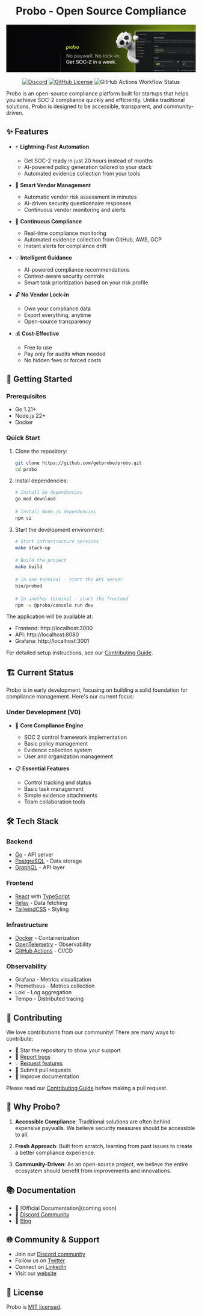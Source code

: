 <div align="center">
<h1>Probo - Open Source Compliance</h1>

![probo banner](.github/cover.png)

[![Discord](https://img.shields.io/discord/1326589224811757568?color=7289da&label=Discord&logo=discord&logoColor=ffffff)](https://discord.gg/8qfdJYfvpY)
[![GitHub License](https://img.shields.io/github/license/getprobo/probo)](LICENSE)
![GitHub Actions Workflow Status](https://img.shields.io/github/actions/workflow/status/getprobo/probo/make.yaml)

</div>

Probo is an open-source compliance platform built for startups that helps you achieve SOC-2 compliance quickly and efficiently. Unlike traditional solutions, Probo is designed to be accessible, transparent, and community-driven.

## ✨ Features

- ⚡️ **Lightning-Fast Automation**

  - Get SOC-2 ready in just 20 hours instead of months
  - AI-powered policy generation tailored to your stack
  - Automated evidence collection from your tools

- 🤖 **Smart Vendor Management**

  - Automatic vendor risk assessment in minutes
  - AI-driven security questionnaire responses
  - Continuous vendor monitoring and alerts

- 🔄 **Continuous Compliance**

  - Real-time compliance monitoring
  - Automated evidence collection from GitHub, AWS, GCP
  - Instant alerts for compliance drift

- 💡 **Intelligent Guidance**

  - AI-powered compliance recommendations
  - Context-aware security controls
  - Smart task prioritization based on your risk profile

- 🔓 **No Vendor Lock-in**

  - Own your compliance data
  - Export everything, anytime
  - Open-source transparency

- 💰 **Cost-Effective**
  - Free to use
  - Pay only for audits when needed
  - No hidden fees or forced costs

## 🚀 Getting Started

### Prerequisites

- Go 1.21+
- Node.js 22+
- Docker

### Quick Start

1. Clone the repository:

   ```bash
   git clone https://github.com/getprobo/probo.git
   cd probo
   ```

2. Install dependencies:

   ```bash
   # Install Go dependencies
   go mod download

   # Install Node.js dependencies
   npm ci
   ```

3. Start the development environment:

   ```bash
   # Start infrastructure services
   make stack-up

   # Build the project
   make build

   # In one terminal - start the API server
   bin/probod

   # In another terminal - start the frontend
   npm -w @probo/console run dev
   ```

The application will be available at:

- Frontend: http://localhost:3000
- API: http://localhost:8080
- Grafana: http://localhost:3001

For detailed setup instructions, see our [Contributing Guide](CONTRIBUTING.md).

## 🏗️ Current Status

Probo is in early development, focusing on building a solid foundation for compliance management. Here's our current focus:

### Under Development (V0)

- 🎯 **Core Compliance Engine**

  - SOC 2 control framework implementation
  - Basic policy management
  - Evidence collection system
  - User and organization management

- 📋 **Essential Features**
  - Control tracking and status
  - Basic task management
  - Simple evidence attachments
  - Team collaboration tools

## 🛠️ Tech Stack

### Backend

- [Go](https://go.dev/) - API server
- [PostgreSQL](https://www.postgresql.org/) - Data storage
- [GraphQL](https://graphql.org/) - API layer

### Frontend

- [React](https://react.dev/) with [TypeScript](https://www.typescriptlang.org/)
- [Relay](https://relay.dev/) - Data fetching
- [TailwindCSS](https://tailwindcss.com/) - Styling

### Infrastructure

- [Docker](https://www.docker.com/) - Containerization
- [OpenTelemetry](https://opentelemetry.io/) - Observability
- [GitHub Actions](https://github.com/features/actions) - CI/CD

### Observability

- Grafana - Metrics visualization
- Prometheus - Metrics collection
- Loki - Log aggregation
- Tempo - Distributed tracing

## 🤝 Contributing

We love contributions from our community! There are many ways to contribute:

- 🌟 Star the repository to show your support
- 🐛 [Report bugs](https://github.com/getprobo/probo/issues/new)
- 💡 [Request features](https://github.com/getprobo/probo/issues/new)
- 🔧 Submit pull requests
- 📖 Improve documentation

Please read our [Contributing Guide](CONTRIBUTING.md) before making a pull request.

## 🌟 Why Probo?

1. **Accessible Compliance**: Traditional solutions are often behind expensive paywalls. We believe security measures should be accessible to all.

2. **Fresh Approach**: Built from scratch, learning from past issues to create a better compliance experience.

3. **Community-Driven**: As an open-source project, we believe the entire ecosystem should benefit from improvements and innovations.

## 📚 Documentation

- 📖 [Official Documentation](coming soon)
- 💬 [Discord Community](https://discord.gg/8qfdJYfvpY)
- 📝 [Blog](https://www.getprobo.com/blog)

## 🌐 Community & Support

- Join our [Discord community](https://discord.gg/8qfdJYfvpY)
- Follow us on [Twitter](https://twitter.com/getprobo)
- Connect on [LinkedIn](https://www.linkedin.com/company/getprobo)
- Visit our [website](https://www.getprobo.com)

## 📄 License

Probo is [MIT licensed](LICENSE).

